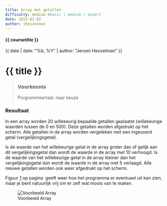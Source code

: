 ```yaml
---
title: Array met getallen
difficulty: medium #basic | medium | expert
date: 2023-01-02
author: jheuvelman
---
```


#### {{ coursetitle }}
{{ date | date: "%b, %Y" | author: "Jeroen Heuvelman" }}


# {{ title }}

> ### Voorkennis
> Programmeertaal: naar keuze

### Resultaat
In een array worden 20 willekeurig bepaalde getallen geplaatst
(willekeurige waarden tussen de 0 en 500). Deze getallen worden
afgedrukt op het scherm. Alle getallen in de array worden vergeleken met
een ingevoerd getal (vergelijkingsgetal).

Is de waarde van het willekeurige getal in de array groter dan of gelijk
aan dit vergelijkingsgetal dan wordt de waarde in de array met 10
verhoogd. Is de waarde van het willekeurige getal in de array kleiner
dan het vergelijkingsgetal dan wordt de waarde in de array met 5
verlaagd. Alle nieuwe getallen worden ook weer afgedrukt op het scherm.

Figuur <a href="#fig:Voorbeeld array" data-reference-type="ref"
data-reference="fig:Voorbeeld array">1</a> op pagina  geeft weer hoe het
programma er eventueel uit kan zien, maar je bent natuurlijk vrij om er
zelf wat moois van te maken.

<figure>
<img src="Artwork/voorbeeld.png" id="fig:Voorbeeld array"
alt="Voorbeeld Array" />
<figcaption aria-hidden="true">Voorbeeld Array</figcaption>
</figure>
